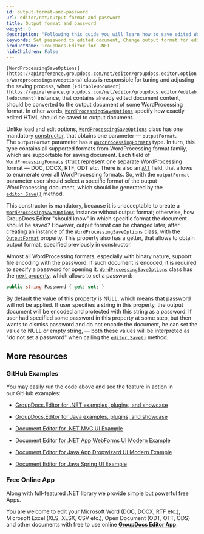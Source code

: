 ```yaml
---
id: output-format-and-password
url: editor/net/output-format-and-password
title: Output format and password
weight: 8
description: "Following this guide you will learn how to save edited Word document with password or change output document format using GroupDocs.Editor for .NET features."
keywords: Set password to edited document, Change output format for edited document
productName: GroupDocs.Editor for .NET
hideChildren: False
---
```

`[WordProcessingSaveOptions](https://apireference.groupdocs.com/net/editor/groupdocs.editor.options/wordprocessingsaveoptions)` class is responsible for tuning and adjusting the saving process, when `[EditableDocument](https://apireference.groupdocs.com/net/editor/groupdocs.editor/editabledocument)` instance, that contains already edited document content, should be converted to the output document of some WordProcessing format. In other words, [`WordProcessingSaveOptions`](https://apireference.groupdocs.com/net/editor/groupdocs.editor.options/wordprocessingsaveoptions) specify how exactly edited HTML should be saved to output document.

Unlike load and edit options, [`WordProcessingSaveOptions`](https://apireference.groupdocs.com/net/editor/groupdocs.editor.options/wordprocessingsaveoptions) class has one mandatory [constructor](https://apireference.groupdocs.com/net/editor/groupdocs.editor.options/wordprocessingsaveoptions/constructors/main), that obtains one parameter — `outputFormat`. The `outputFormat` parameter has a [`WordProcessingFormats`](https://apireference.groupdocs.com/net/editor/groupdocs.editor.formats/wordprocessingformats) type. In turn, this type contains all supported formats from WordProcessing format family, which are supportable for saving document. Each field of [`WordProcessingFormats`](https://apireference.groupdocs.com/net/editor/groupdocs.editor.formats/wordprocessingformats) struct represent one separate WordProcessing format — DOC, DOCX, RTF, ODT etc. There is also an [`All`](https://apireference.groupdocs.com/net/editor/groupdocs.editor.formats/wordprocessingformats/fields/all) field, that allows to enumerate over all WordProcessing formats. So, with the `outputFormat` parameter user should select a specific format of the output WordProcessing document, which should be generated by the [`editor.Save()`](https://apireference.groupdocs.com/net/editor/groupdocs.editor/editor/methods/save) method.

This constructor is mandatory, because it is unacceptable to create a [`WordProcessingSaveOptions`](https://apireference.groupdocs.com/net/editor/groupdocs.editor.options/wordprocessingsaveoptions) instance without output format; otherwise, how GroupDocs.Editor "should know" in which specific format the document should be saved? However, output format can be changed later, after creating an instance of the [`WordProcessingSaveOptions`](https://apireference.groupdocs.com/net/editor/groupdocs.editor.options/wordprocessingsaveoptions) class, with the [`OutputFormat`](https://apireference.groupdocs.com/net/editor/groupdocs.editor.options/wordprocessingsaveoptions/properties/outputformat) property. This property also has a getter, that allows to obtain output format, specified previously in constructor.

Almost all WordProcessing formats, especially with binary nature, support file encoding with the password. If such document is encoded, it is required to specify a password for opening it. [`WordProcessingSaveOptions`](https://apireference.groupdocs.com/net/editor/groupdocs.editor.options/wordprocessingsaveoptions) class has the [next property](https://apireference.groupdocs.com/net/editor/groupdocs.editor.options/wordprocessingsaveoptions/properties/password), which allows to set a password:

```csharp
public string Password { get; set; }
```

By default the value of this property is NULL, which means that password will not be applied. If user specifies a string in this property, the output document will be encoded and protected with this string as a password. If user had specified some password in this property at some step, but then wants to dismiss password and do not encode the document, he can set the value to NULL or empty string, — both these values will be interpreted as "do not set a password" when calling the [`editor.Save()`](https://apireference.groupdocs.com/net/editor/groupdocs.editor/editor/methods/save) method.

## More resources

### GitHub Examples

You may easily run the code above and see the feature in action in our GitHub examples:

*   [GroupDocs.Editor for .NET examples, plugins, and showcase](https://github.com/groupdocs-editor/GroupDocs.Editor-for-.NET)
    
*   [GroupDocs.Editor for Java examples, plugins, and showcase](https://github.com/groupdocs-editor/GroupDocs.Editor-for-Java)
    
*   [Document Editor for .NET MVC UI Example](https://github.com/groupdocs-editor/GroupDocs.Editor-for-.NET-MVC) 
    
*   [Document Editor for .NET App WebForms UI Modern Example](https://github.com/groupdocs-editor/GroupDocs.Editor-for-.NET-WebForms)
    
*   [Document Editor for Java App Dropwizard UI Modern Example](https://github.com/groupdocs-editor/GroupDocs.Editor-for-Java-Dropwizard)
    
*   [Document Editor for Java Spring UI Example](https://github.com/groupdocs-editor/GroupDocs.Editor-for-Java-Spring)
    

### Free Online App

Along with full-featured .NET library we provide simple but powerful free Apps.

You are welcome to edit your Microsoft Word (DOC, DOCX, RTF etc.), Microsoft Excel (XLS, XLSX, CSV etc.), Open Document (ODT, OTT, ODS) and other documents with free to use online **[GroupDocs Editor App](https://products.groupdocs.app/editor)**.

